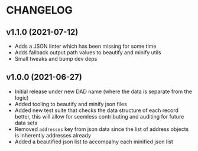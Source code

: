 # CHANGELOG

## v1.1.0 (2021-07-12)

* Adds a JSON linter which has been missing for some time
* Adds fallback output path values to beautify and minify utils
* Small tweaks and bump dev deps

## v1.0.0 (2021-06-27)

* Initial release under new DAD name (where the data is separate from the logic)
* Added tooling to beautify and minify json files
* Added new test suite that checks the data structure of each record better, this will allow for seemless contributing and auditing for future data sets
* Removed `addresses` key from json data since the list of address objects is inherently addresses already
* Added a beautified json list to accompalny each minified json list
